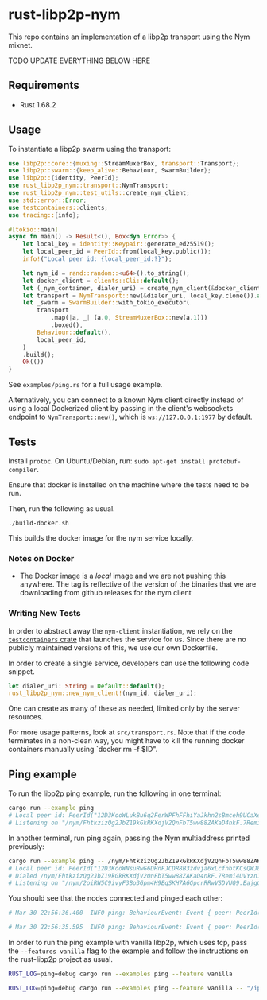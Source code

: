 # rust-libp2p-nym

This repo contains an implementation of a libp2p transport using the Nym mixnet.

TODO UPDATE EVERYTHING BELOW HERE

## Requirements

- Rust 1.68.2

## Usage

To instantiate a libp2p swarm using the transport:

```rust
use libp2p::core::{muxing::StreamMuxerBox, transport::Transport};
use libp2p::swarm::{keep_alive::Behaviour, SwarmBuilder};
use libp2p::{identity, PeerId};
use rust_libp2p_nym::transport::NymTransport;
use rust_libp2p_nym::test_utils::create_nym_client;
use std::error::Error;
use testcontainers::clients;
use tracing::{info};

#[tokio::main]
async fn main() -> Result<(), Box<dyn Error>> {
    let local_key = identity::Keypair::generate_ed25519();
    let local_peer_id = PeerId::from(local_key.public());
    info!("Local peer id: {local_peer_id:?}");

    let nym_id = rand::random::<u64>().to_string();
    let docker_client = clients::Cli::default();
    let (_nym_container, dialer_uri) = create_nym_client(&docker_client, &nym_id);
    let transport = NymTransport::new(&dialer_uri, local_key.clone()).await?;
    let _swarm = SwarmBuilder::with_tokio_executor(
        transport
            .map(|a, _| (a.0, StreamMuxerBox::new(a.1)))
            .boxed(),
        Behaviour::default(),
        local_peer_id,
    )
    .build();
    Ok(())
}
```

See `examples/ping.rs` for a full usage example.

Alternatively, you can connect to a known Nym client directly instead of using a local Dockerized client by passing in the client's websockets endpoint to `NymTransport::new()`, which is `ws://127.0.0.1:1977` by default.

## Tests

Install `protoc`. On Ubuntu/Debian, run: `sudo apt-get install
protobuf-compiler`.

Ensure that docker is installed on the machine where the tests need to
be run.

Then, run the following as usual.

```
./build-docker.sh
```
This builds the docker image for the nym service locally.

### Notes on Docker

* The Docker image is a *local* image and we are not pushing this
  anywhere. The tag is reflective of the version of the binaries that
  we are downloading from github releases for the nym client

### Writing New Tests

In order to abstract away the `nym-client` instantiation, we rely on the
[`testcontainers`
crate](https://docs.rs/testcontainers/latest/testcontainers/index.html) that
launches the service for us. Since there are no publicly maintained versions of
this, we use our own Dockerfile.

In order to create a single service, developers can use the following code
snippet.

```rust
let dialer_uri: String = Default::default();
rust_libp2p_nym::new_nym_client!(nym_id, dialer_uri);
```

One can create as many of these as needed, limited only by the server resources.

For more usage patterns, look at `src/transport.rs`. Note that if the code terminates
in a non-clean way, you might have to kill the running docker containers
manually using `docker rm -f $ID".

## Ping example

To run the libp2p ping example, run the following in one terminal:
```bash
cargo run --example ping
# Local peer id: PeerId("12D3KooWLukBu6q2FerWPFhFFhiYaJkhn2sBmceh9UCaXe6hJf5D")
# Listening on "/nym/FhtkzizQg2JbZ19kGkRKXdjV2QnFbT5ww88ZAKaD4nkF.7Remi4UVYzn1yL3qYtEcQBGh6tzTYxMdYB4uqyHVc5Z4@62F81C9GrHDRja9WCqozemRFSzFPMecY85MbGwn6efve"
```

In another terminal, run ping again, passing the Nym multiaddress printed previously:
```bash
cargo run --example ping -- /nym/FhtkzizQg2JbZ19kGkRKXdjV2QnFbT5ww88ZAKaD4nkF.7Remi4UVYzn1yL3qYtEcQBGh6tzTYxMdYB4uqyHVc5Z4@62F81C9GrHDRja9WCqozemRFSzFPMecY85MbGwn6efve
# Local peer id: PeerId("12D3KooWNsuRwG6DHnFJCDR8B3zdvja6xLcfnbtKCsQWJ8eppyWC")
# Dialed /nym/FhtkzizQg2JbZ19kGkRKXdjV2QnFbT5ww88ZAKaD4nkF.7Remi4UVYzn1yL3qYtEcQBGh6tzTYxMdYB4uqyHVc5Z4@62F81C9GrHDRja9WCqozemRFSzFPMecY85MbGwn6efve
# Listening on "/nym/2oiRW5C9ivyF3Bo3Gpm4H9EqSKH7A6GpcrRRwVSDVUQ9.EajgCnhzimsP6KskUwKcEj8VFCmHR78s2J6FHWcZ4etR@Fo4f4SQLdoyoGkFae5TpVhRVoXCF8UiypLVGtGjujVPf"
```

You should see that the nodes connected and pinged each other:
```bash
# Mar 30 22:56:36.400  INFO ping: BehaviourEvent: Event { peer: PeerId("12D3KooWGf2oYd6U2nrLzfDrN9zxsjSQjPsMh2oDJPUQ9hiHMNtf"), result: Ok(Ping { rtt: 1.06836675s }) }
```
```bash
# Mar 30 22:56:35.595  INFO ping: BehaviourEvent: Event { peer: PeerId("12D3KooWMd5ak31DXuZq7x1JuFSR6toA5RDQrPaHrfXEhy7vqqpC"), result: Ok(Pong) }
```

In order to run the ping example with vanilla libp2p, which uses tcp, pass the
`--features vanilla` flag to the example and follow the instructions on the
rust-libp2p project as usual.

```bash
RUST_LOG=ping=debug cargo run --examples ping --feature vanilla
```

```bash
RUST_LOG=ping=debug cargo run --examples ping --feature vanilla -- "/ip4/127.0.0.1/tcp/$PORT"
```

